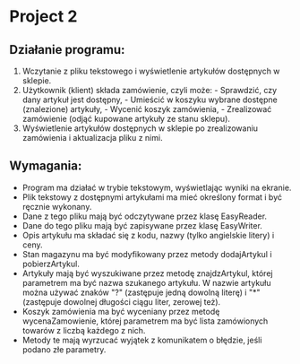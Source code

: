 # Project 2

## Działanie programu:
1. Wczytanie z pliku tekstowego i wyświetlenie artykułów dostępnych w sklepie.
2. Użytkownik (klient) składa zamówienie, czyli może:
        - Sprawdzić, czy dany artykuł jest dostępny,
        - Umieścić w koszyku wybrane dostępne (znalezione) artykuły,
        - Wycenić koszyk zamówienia,
        - Zrealizować zamówienie (odjąć kupowane artykuły ze stanu sklepu).
3. Wyświetlenie artykułów dostępnych w sklepie po zrealizowaniu zamówienia i aktualizacja pliku z nimi.

## Wymagania:
- Program ma działać w trybie tekstowym, wyświetlając wyniki na ekranie.
- Plik tekstowy z dostępnymi artykułami ma mieć określony format i być ręcznie wykonany.
- Dane z tego pliku mają być odczytywane przez klasę EasyReader.
- Dane do tego pliku mają być zapisywane przez klasę EasyWriter.
- Opis artykułu ma składać się z kodu, nazwy (tylko angielskie litery) i ceny.
- Stan magazynu ma być modyfikowany przez metody dodajArtykul i pobierzArtykul.
- Artykuły mają być wyszukiwane przez metodę znajdzArtykul, której parametrem ma być nazwa szukanego artykułu. W nazwie artykułu można używać znaków "?" (zastępuje jedną dowolną literę) i "*" (zastępuje dowolnej długości ciągu liter, zerowej też).
- Koszyk zamówienia ma być wyceniany przez metodę wycenaZamowienie, której parametrem ma być lista zamówionych towarów z liczbą każdego z nich.
- Metody te mają wyrzucać wyjątek z komunikatem o błędzie, jeśli podano złe parametry.
